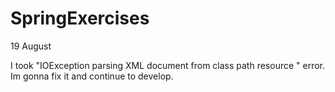 # SpringExercises

19 August

I took "IOException parsing XML document from class path resource " error. Im gonna fix it and continue to develop.

